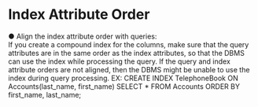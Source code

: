 # Index Attribute Order

● Align the index attribute order with queries:   
If you create a compound index for the columns, make sure that the query
attributes are in the same order as the index attributes, so that the DBMS
can use the index while processing the query.
If the query and index attribute orders are not aligned, then the DBMS might
be unable to use the index during query processing.
EX: CREATE INDEX TelephoneBook ON Accounts(last_name, first_name)
SELECT * FROM Accounts ORDER BY first_name, last_name;
